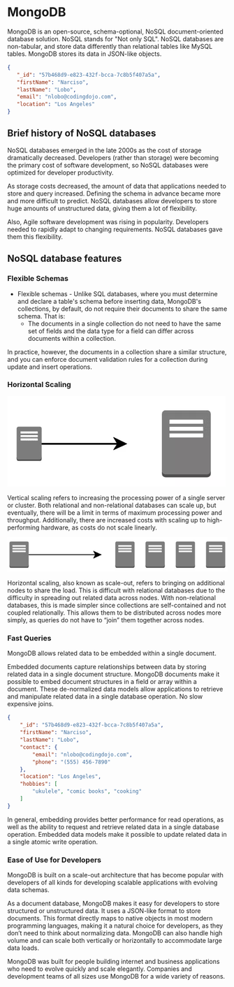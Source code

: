 # MongoDB

MongoDB is an open-source, schema-optional, NoSQL document-oriented database solution. NoSQL stands for "Not only SQL". NoSQL databases are non-tabular, and store data differently than relational tables like MySQL tables. MongoDB stores its data in JSON-like objects.

```json
{
   "_id": "57b468d9-e823-432f-bcca-7c8b5f407a5a",
   "firstName": "Narciso",
   "lastName": "Lobo",
   "email": "nlobo@codingdojo.com",
   "location": "Los Angeles"
}
```

## Brief history of NoSQL databases

NoSQL databases emerged in the late 2000s as the cost of storage dramatically decreased. Developers (rather than storage) were becoming the primary cost of software development, so NoSQL databases were optimized for developer productivity.

As storage costs decreased, the amount of data that applications needed to store and query increased. Defining the schema in advance became more and more difficult to predict. NoSQL databases allow developers to store huge amounts of unstructured data, giving them a lot of flexibility.

Also, Agile software development was rising in popularity. Developers needed to rapidly adapt to changing requirements. NoSQL databases gave them this flexibility.

## NoSQL database features

### Flexible Schemas

- Flexible schemas - Unlike SQL databases, where you must determine and declare a table's schema before inserting data, MongoDB's collections, by default, do not require their documents to share the same schema. That is:
  - The documents in a single collection do not need to have the same set of fields and the data type for a field can differ across documents within a collection.

In practice, however, the documents in a collection share a similar structure, and you can enforce document validation rules for a collection during update and insert operations.

### Horizontal Scaling

![vertical scaling](assets/vertical.png)

Vertical scaling refers to increasing the processing power of a single server or cluster. Both relational and non-relational databases can scale up, but eventually, there will be a limit in terms of maximum processing power and throughput. Additionally, there are increased costs with scaling up to high-performing hardware, as costs do not scale linearly.

![horizontal scaling](assets/horizontal.png)

Horizontal scaling, also known as scale-out, refers to bringing on additional nodes to share the load. This is difficult with relational databases due to the difficulty in spreading out related data across nodes. With non-relational databases, this is made simpler since collections are self-contained and not coupled relationally. This allows them to be distributed across nodes more simply, as queries do not have to “join” them together across nodes.

### Fast Queries

MongoDB allows related data to be embedded within a single document.

Embedded documents capture relationships between data by storing related data in a single document structure. MongoDB documents make it possible to embed document structures in a field or array within a document. These de-normalized data models allow applications to retrieve and manipulate related data in a single database operation. No slow expensive joins.

```json
{
    "_id": "57b468d9-e823-432f-bcca-7c8b5f407a5a",
    "firstName": "Narciso",
    "lastName": "Lobo",
    "contact": {
        "email": "nlobo@codingdojo.com",
        "phone": "(555) 456-7890"
    },
    "location": "Los Angeles",
    "hobbies": [
        "ukulele", "comic books", "cooking"
    ]
}
```

In general, embedding provides better performance for read operations, as well as the ability to request and retrieve related data in a single database operation. Embedded data models make it possible to update related data in a single atomic write operation.

### Ease of Use for Developers

MongoDB is built on a scale-out architecture that has become popular with developers of all kinds for developing scalable applications with evolving data schemas.

As a document database, MongoDB makes it easy for developers to store structured or unstructured data. It uses a JSON-like format to store documents. This format directly maps to native objects in most modern programming languages, making it a natural choice for developers, as they don’t need to think about normalizing data. MongoDB can also handle high volume and can scale both vertically or horizontally to accommodate large data loads.

MongoDB was built for people building internet and business applications who need to evolve quickly and scale elegantly. Companies and development teams of all sizes use MongoDB for a wide variety of reasons.